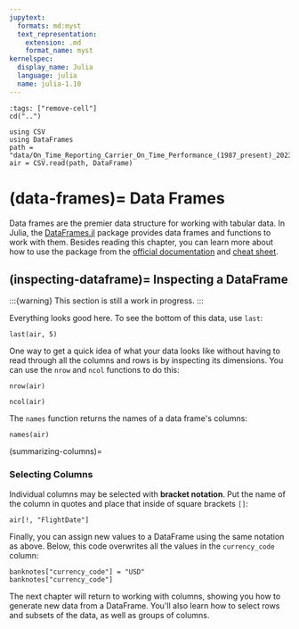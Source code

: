 ```yaml
---
jupytext:
  formats: md:myst
  text_representation:
    extension: .md
    format_name: myst
kernelspec:
  display_name: Julia
  language: julia
  name: julia-1.10
---
```


<!-- Run at top level of repo. -->
```{code-cell}
:tags: ["remove-cell"]
cd("..")

using CSV
using DataFrames
path = "data/On_Time_Reporting_Carrier_On_Time_Performance_(1987_present)_2023_1.csv"
air = CSV.read(path, DataFrame)
```

(data-frames)=
Data Frames
===========

Data frames are the premier data structure for working with tabular data. In
Julia, the [DataFrames.jl][] package provides data frames and functions to work
with them. Besides reading this chapter, you can learn more about how to use
the package from the [official documentation][df-docs] and [cheat
sheet][df-cheat].

[DataFrames.jl]: https://github.com/JuliaData/DataFrames.jl
[df-docs]: https://dataframes.juliadata.org/
[df-cheat]: https://www.ahsmart.com/assets/pages/data-wrangling-with-data-frames-jl-cheat-sheet/DataFramesCheatSheet_v1.x_rev1.pdf


(inspecting-dataframe)=
Inspecting a DataFrame
----------------------

:::{warning}
This section is still a work in progress.
:::

Everything looks good here. To see the bottom of this data, use `last`:

```{code-cell}
last(air, 5)
```

One way to get a quick idea of what your data looks like without having to read
through all the columns and rows is by inspecting its dimensions. You can use
the `nrow` and `ncol` functions to do this:

```{code-cell}
nrow(air)
```

```{code-cell}
ncol(air)
```

The `names` function returns the names of a data frame's columns:

```{code-cell}
names(air)
```

(summarizing-columns)=
### Selecting Columns

Individual columns may be selected with **bracket notation**. Put the name of
the column in quotes and place that inside of square brackets `[]`:

```
air[!, "FlightDate"]
```

Finally, you can assign new values to a DataFrame using the same notation as
above. Below, this code overwrites all the values in the `currency_code`
column:

```
banknotes["currency_code"] = "USD"
banknotes["currency_code"]
```

The next chapter will return to working with columns, showing you how to
generate new data from a DataFrame. You'll also learn how to select rows and
subsets of the data, as well as groups of columns.
